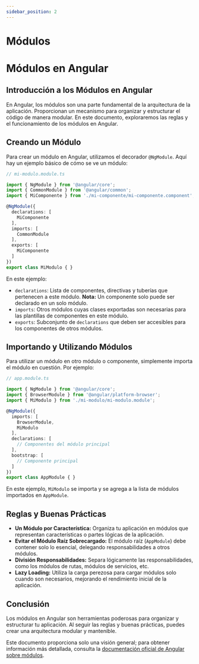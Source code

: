 ```yaml
---
sidebar_position: 2
---
```


# Módulos
<!-- 
:::note

Some **content** with _Markdown_ `syntax`. Check [this `api`](#).

:::

:::tip

Some **content** with _Markdown_ `syntax`. Check [this `api`](#).

:::

:::info

Some **content** with _Markdown_ `syntax`. Check [this `api`](#).

:::

:::warning

Some **content** with _Markdown_ `syntax`. Check [this `api`](#).

:::

:::danger

Some **content** with _Markdown_ `syntax`. Check [this `api`](#).

::: 
-->

# Módulos en Angular

## Introducción a los Módulos en Angular

En Angular, los módulos son una parte fundamental de la arquitectura de la aplicación. Proporcionan un mecanismo para organizar y estructurar el código de manera modular. En este documento, exploraremos las reglas y el funcionamiento de los módulos en Angular.

## Creando un Módulo

Para crear un módulo en Angular, utilizamos el decorador `@NgModule`. Aquí hay un ejemplo básico de cómo se ve un módulo:

```typescript
// mi-modulo.module.ts

import { NgModule } from '@angular/core';
import { CommonModule } from '@angular/common';
import { MiComponente } from './mi-componente/mi-componente.component';

@NgModule({
  declarations: [
    MiComponente
  ],
  imports: [
    CommonModule
  ],
  exports: [
    MiComponente
  ]
})
export class MiModulo { }
```

En este ejemplo:

- `declarations`: Lista de componentes, directivas y tuberías que pertenecen a este módulo. **Nota:** Un componente solo puede ser declarado en un solo módulo.
- `imports`: Otros módulos cuyas clases exportadas son necesarias para las plantillas de componentes en este módulo.
- `exports`: Subconjunto de `declarations` que deben ser accesibles para los componentes de otros módulos.

## Importando y Utilizando Módulos

Para utilizar un módulo en otro módulo o componente, simplemente importa el módulo en cuestión. Por ejemplo:

```typescript
// app.module.ts

import { NgModule } from '@angular/core';
import { BrowserModule } from '@angular/platform-browser';
import { MiModulo } from './mi-modulo/mi-modulo.module';

@NgModule({
  imports: [
    BrowserModule,
    MiModulo
  ],
  declarations: [
    // Componentes del módulo principal
  ],
  bootstrap: [
    // Componente principal
  ]
})
export class AppModule { }
```

En este ejemplo, `MiModulo` se importa y se agrega a la lista de módulos importados en `AppModule`.

## Reglas y Buenas Prácticas

- **Un Módulo por Característica:** Organiza tu aplicación en módulos que representan características o partes lógicas de la aplicación.
- **Evitar el Módulo Raíz Sobrecargado:** El módulo raíz (`AppModule`) debe contener solo lo esencial, delegando responsabilidades a otros módulos.
- **División Responsabilidades:** Separa lógicamente las responsabilidades, como los módulos de rutas, módulos de servicios, etc.
- **Lazy Loading:** Utiliza la carga perezosa para cargar módulos solo cuando son necesarios, mejorando el rendimiento inicial de la aplicación.

## Conclusión

Los módulos en Angular son herramientas poderosas para organizar y estructurar tu aplicación. Al seguir las reglas y buenas prácticas, puedes crear una arquitectura modular y mantenible.

Este documento proporciona solo una visión general; para obtener información más detallada, consulta la [documentación oficial de Angular sobre módulos](https://angular.io/guide/ngmodules).